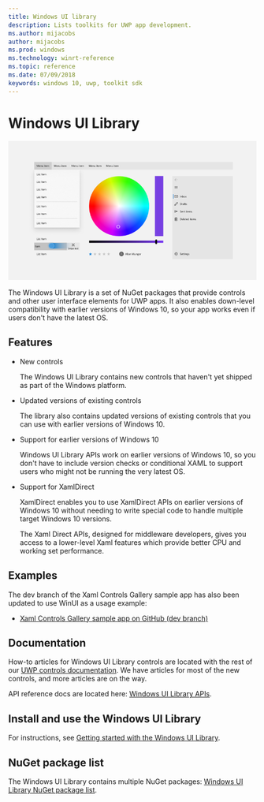 ```yaml
---
title: Windows UI library
description: Lists toolkits for UWP app development. 
ms.author: mijacobs
author: mijacobs
ms.prod: windows
ms.technology: winrt-reference
ms.topic: reference
ms.date: 07/09/2018
keywords: windows 10, uwp, toolkit sdk
---
```


# Windows UI Library 

![](images/winUI-library-767.png)

The Windows UI Library is a set of NuGet packages that provide controls and other user interface elements for UWP apps. It also enables down-level compatibility with earlier versions of Windows 10, so your app works even if users don't have the latest OS. 

## Features
* New controls

    The Windows UI Library contains new controls that haven't yet shipped as part of the Windows platform. 

* Updated versions of existing controls

    The library also contains updated versions of existing controls that you can use with earlier versions of Windows 10. 

* Support for earlier versions of Windows 10

    Windows UI Library APIs work on earlier versions of Windows 10, so you don't have to include version checks or conditional XAML to support users who might not be running the very latest OS. 

* Support for XamlDirect 

    XamlDirect enables you to use XamlDirect APIs on earlier versions of Windows 10 without needing to write special code to handle multiple target Windows 10 versions. 

    The Xaml Direct APIs, designed for middleware developers, gives you access to a lower-level Xaml features which provide better CPU and working set performance. 

## Examples

The dev branch of the Xaml Controls Gallery sample app has also been updated to use WinUI as a usage example:
* [Xaml Controls Gallery sample app on GitHub (dev branch)](
https://github.com/Microsoft/Windows-universal-samples/tree/dev/Samples/XamlUIBasics)


## Documentation

How-to articles for Windows UI Library controls are located with the rest of our [UWP controls documentation](/windows/uwp/design/controls-and-patterns/). We have articles for most of the new controls, and more articles are on the way.

API reference docs are located here: [Windows UI Library APIs](/uwp/api/overview/winui/).

## Install and use the Windows UI Library 

For instructions, see [Getting started with the Windows UI Library](getting-started.md). 

## NuGet package list
The Windows UI Library contains multiple NuGet packages: [Windows UI Library NuGet package list](nuget-packages.md). 


